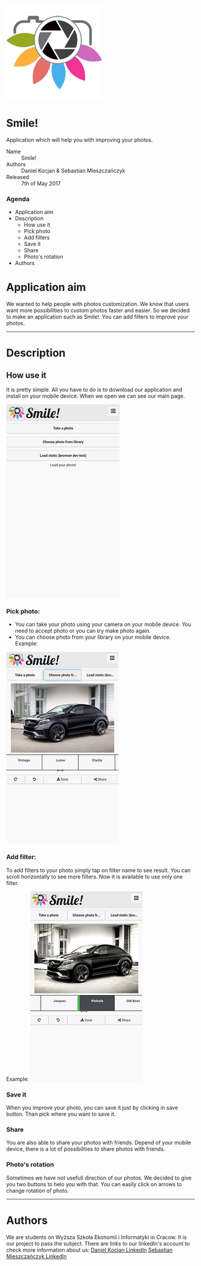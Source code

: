![](https://github.com/dkocjan/smile/blob/master/www/img/logo_256x256.png)

# Smile!

Application which will help you with improving your photos.


<dl>
<dt>Name</dt>
<dd>Smile!</dd>
<dt>Authors</dt>
<dd>Daniel Kocjan & Sebastian Mieszczańczyk</dd>
<dt>Released</dt>
<dd>7th of May 2017</dd>
</dl>

### Agenda

- Application aim
- Description
  - How use it
   - Pick photo
   - Add filters
   - Save it
   - Share
   - Photo's rotation
- Authors

# Application aim

We wanted to help people with photos customization.
We know that users want more possibilities to custom photos faster and easier.
So we decided to make an application such as Smile!. You can add filters to improve your photos.

* * *

# Description
## How use it

It is pretty simple. All you have to do is to download our application and install on your mobile device. When we open we can see our main page.

![](https://github.com/dkocjan/smile/blob/master/www/img/mainScreen.png)

### Pick photo:

*   You can take your photo using your camera on your mobile device. You need to accept photo or you can try make photo again.
*   You can choose photo from your library on your mobile device.
Example:

![](https://github.com/dkocjan/smile/blob/master/www/img/loadedScreen.png)

### Add filter:

To add filters to your photo simply tap on filter name to see result. You can scroll horizontally to see more filters. Now it is available to use only one filter.

Example:
![](https://github.com/dkocjan/smile/blob/master/www/img/changedScreen.png)

### Save it

When you improve your photo, you can save it just by clicking in save button. Than pick where you want to save it.

### Share

You are also able to share your photos with friends. Depend of your mobile device, there is a lot of possibilities to share photos with friends.

### Photo's rotation

Sometimes we have not usefull direction of our photos. We decided to give you two buttons to helo you with that. You can easily click on arrows to change rotation of photo.

* * *

# Authors

We are students on Wyższa Szkoła Ekonomii i Informatyki in Cracow.
It is our project to pass the subject. There are links to our linkedIn's account to check more information about us:
[Daniel Kocjan LinkedIn](https://www.linkedin.com/in/dkocjan/)
[Sebastian Mieszczańczyk LinkedIn](https://www.linkedin.com/in/www.linkedin.com/in/mieszczanczyks)


